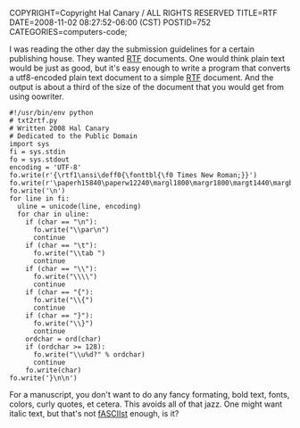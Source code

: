 COPYRIGHT=Copyright Hal Canary / ALL RIGHTS RESERVED
TITLE=RTF
DATE=2008-11-02 08:27:52-06:00 (CST)
POSTID=752
CATEGORIES=computers-code;

I was reading the other day the submission guidelines for a certain publishing house. They wanted [RTF](http://en.wikipedia.org/wiki/Rich_Text_Format) documents. One would think plain text would be just as good, but it's easy enough to write a program that converts a utf8-encoded plain text document to a simple [RTF](http://search.cpan.org/~sburke/RTF-Writer/lib/RTF/Cookbook.pod) document. And the output is about a third of the size of the document that you would get from using oowriter.

    #!/usr/bin/env python
    # txt2rtf.py
    # Written 2008 Hal Canary
    # Dedicated to the Public Domain
    import sys
    fi = sys.stdin
    fo = sys.stdout
    encoding = 'UTF-8'
    fo.write(r'{\rtf1\ansi\deff0{\fonttbl{\f0 Times New Roman;}}')
    fo.write(r'\paperh15840\paperw12240\margl1800\margr1800\margt1440\margb1440\fs24')
    fo.write('\n')
    for line in fi:
      uline = unicode(line, encoding)
      for char in uline:
        if (char == "\n"):
          fo.write("\\par\n")
          continue
        if (char == "\t"):
          fo.write("\\tab ")
          continue
        if (char == "\\"):
          fo.write("\\\\")
          continue
        if (char == "{"):
          fo.write("\\{")
          continue
        if (char == "}"):
          fo.write("\\}")
          continue
        ordchar = ord(char)
        if (ordchar >= 128):
          fo.write("\\u%d?" % ordchar)
          continue
        fo.write(char)
    fo.write('}\n\n')
    

For a manuscript, you don't want to do any fancy formating, bold text, fonts, colors, curly quotes, et cetera. This avoids all of that jazz. One might want italic text, but that's not [fASCIIst](http://everything2.com/title/fASCIIst) enough, is it?
